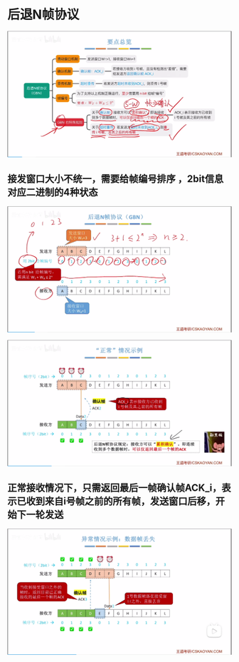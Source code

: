 


# 后退N帧协议
![输入图片说明](/imgs/2025-07-24/PJgicuJF1BcArkf1.png)
## 接发窗口大小不统一，需要给帧编号排序 ，2bit信息对应二进制的4种状态
![输入图片说明](/imgs/2025-07-24/nqhtEj6EcPV5pheD.png)

![输入图片说明](/imgs/2025-07-24/OQQF6db2I5v88Avf.png)

## 正常接收情况下，只需返回最后一帧确认帧ACK_i，表示已收到来自i号帧之前的所有帧，发送窗口后移，开始下一轮发送

![输入图片说明](/imgs/2025-07-24/lTdmf5bONfGW6n31.png)
<!--stackedit_data:
eyJoaXN0b3J5IjpbLTcyNzUzNDEyOCw3NjU0MzQ2MDFdfQ==
-->